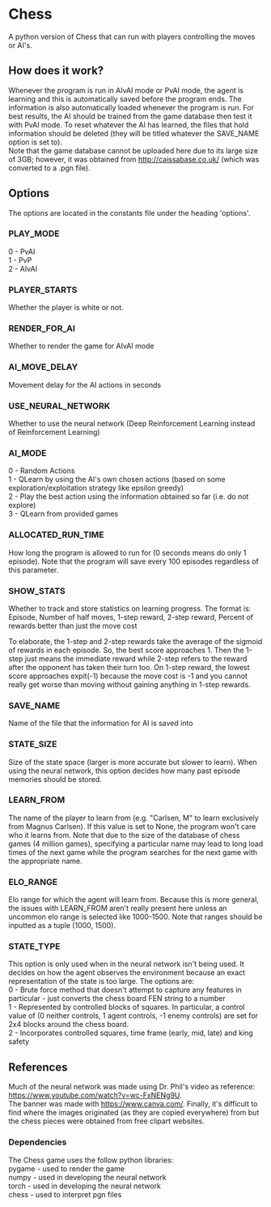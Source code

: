 # Chess
A python version of Chess that can run with players controlling the moves or AI's.

## How does it work?
Whenever the program is run in AIvAI mode or PvAI mode, the agent is learning and this is automatically saved before the program ends. The information is also automatically loaded whenever the program is run. For best results, the AI should be trained from the game database then test it with PvAI mode. To reset whatever the AI has learned, the files that hold information should be deleted (they will be titled whatever the SAVE_NAME option is set to).  
Note that the game database cannot be uploaded here due to its large size of 3GB; however, it was obtained from http://caissabase.co.uk/ (which was converted to a .pgn file).

## Options
The options are located in the constants file under the heading 'options'. 

### PLAY_MODE
0 - PvAI  
1 - PvP  
2 - AIvAI
### PLAYER_STARTS
Whether the player is white or not.
### RENDER_FOR_AI
Whether to render the game for AIvAI mode
### AI_MOVE_DELAY
Movement delay for the AI actions in seconds
### USE_NEURAL_NETWORK
Whether to use the neural network (Deep Reinforcement Learning instead of Reinforcement Learning)
### AI_MODE
0 - Random Actions  
1 - QLearn by using the AI's own chosen actions (based on some exploration/exploitation strategy like epsilon greedy)  
2 - Play the best action using the information obtained so far (i.e. do not explore)  
3 - QLearn from provided games
### ALLOCATED_RUN_TIME
How long the program is allowed to run for (0 seconds means do only 1 episode). Note that the program will save every 100 episodes regardless of this parameter.
### SHOW_STATS
Whether to track and store statistics on learning progress. The format is:  
Episode, Number of half moves, 1-step reward, 2-step reward, Percent of rewards better than just the move cost  
  
To elaborate, the 1-step and 2-step rewards take the average of the sigmoid of rewards in each episode. So, the best score approaches 1. Then the 1-step just means the immediate reward while 2-step refers to the reward after the opponent has taken their turn too. On 1-step reward, the lowest score approaches expit(-1) because the move cost is -1 and you cannot really get worse than moving without gaining anything in 1-step rewards.
### SAVE_NAME
Name of the file that the information for AI is saved into
### STATE_SIZE
Size of the state space (larger is more accurate but slower to learn). When using the neural network, this option decides how many past episode memories should be stored.
### LEARN_FROM
The name of the player to learn from (e.g. "Carlsen, M" to learn exclusively from Magnus Carlsen). If this value is set to None, the program won't care who it learns from. Note that due to the size of the database of chess games (4 million games), specifying a particular name may lead to long load times of the next game while the program searches for the next game with the appropriate name.
### ELO_RANGE
Elo range for which the agent will learn from. Because this is more general, the issues with LEARN_FROM aren't really present here unless an uncommon elo range is selected like 1000-1500. Note that ranges should be inputted as a tuple (1000, 1500).
### STATE_TYPE
This option is only used when in the neural network isn't being used. It decides on how the agent observes the environment because an exact representation of the state is too large. The options are:  
0 - Brute force method that doesn't attempt to capture any features in particular - just converts the chess board FEN string to a number  
1 - Represented by controlled blocks of squares. In particular, a control value of (0 neither controls, 1 agent controls, -1 enemy controls) are set for 2x4 blocks around the chess board.  
2 - Incorporates controlled squares, time frame (early, mid, late) and king safety  

## References
Much of the neural network was made using Dr. Phil's video as reference: https://www.youtube.com/watch?v=wc-FxNENg9U.  
The banner was made with https://www.canva.com/. Finally, it's difficult to find where the images originated (as they are copied everywhere) from but the chess pieces were obtained from free clipart websites.
### Dependencies
The Chess game uses the follow python libraries:  
pygame - used to render the game  
numpy - used in developing the neural network  
torch - used in developing the neural network  
chess - used to interpret pgn files
